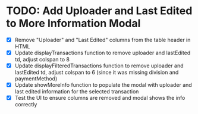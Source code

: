 # TODO: Add Uploader and Last Edited to More Information Modal

- [x] Remove "Uploader" and "Last Edited" columns from the table header in HTML
- [x] Update displayTransactions function to remove uploader and lastEdited td, adjust colspan to 8
- [x] Update displayFilteredTransactions function to remove uploader and lastEdited td, adjust colspan to 6 (since it was missing division and paymentMethod)
- [x] Update showMoreInfo function to populate the modal with uploader and last edited information for the selected transaction
- [x] Test the UI to ensure columns are removed and modal shows the info correctly
